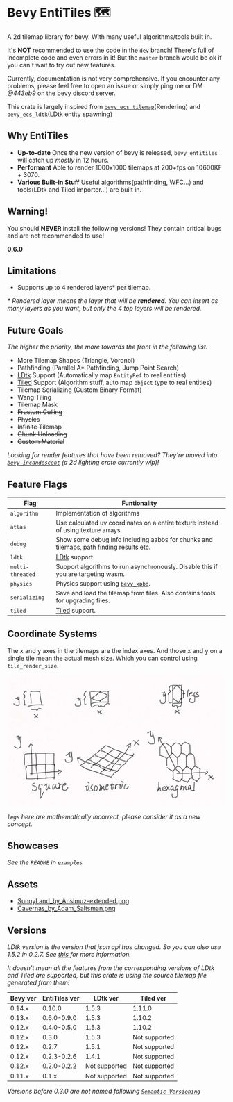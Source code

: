# Bevy EntiTiles 🗺️

A 2d tilemap library for bevy. With many useful algorithms/tools built in.

It's **NOT** recommended to use the code in the `dev` branch! There's full of incomplete code and even errors in it! But the `master` branch would be ok if you can't wait to try out new features.

Currently, documentation is not very comprehensive. If you encounter any problems, please feel free to open an issue or simply ping me or DM *@443eb9* on the bevy discord server.

This crate is largely inspired from [`bevy_ecs_tilemap`](https://github.com/StarArawn/bevy_ecs_tilemap)(Rendering) and [`bevy_ecs_ldtk`](https://github.com/Trouv/bevy_ecs_ldtk)(LDtk entity spawning)

## Why EntiTiles

- **Up-to-date** Once the new version of bevy is released, `bevy_entitiles` will catch up *mostly* in 12 hours.
- **Performant** Able to render 1000x1000 tilemaps at 200+fps on 10600KF + 3070.
- **Various Built-in Stuff** Useful algorithms(pathfinding, WFC...) and tools(LDtk and Tiled importer...) are built in.

## Warning!

You should **NEVER** install the following versions! They contain critical bugs and are not recommended to use!

**0.6.0**

## Limitations

- Supports up to 4 rendered layers* per tilemap.

*\* Rendered layer means the layer that will be **rendered**. You can insert as many layers as you want, but only the 4 top layers will be rendered.*

## Future Goals

*The higher the priority, the more towards the front in the following list.*

- More Tilemap Shapes (Triangle, Voronoi)
- Pathfinding (Parallel A* Pathfinding, Jump Point Search)
- [LDtk](https://ldtk.io/) Support (Automatically map `EntityRef` to real entities)
- [Tiled](https://www.mapeditor.org/) Support (Algorithm stuff, auto map `object` type to real entities)
- Tilemap Serializing (Custom Binary Format)
- Wang Tiling
- Tilemap Mask
- ~~Frustum Culling~~
- ~~Physics~~
- ~~Infinite Tilemap~~
- ~~Chunk Unloading~~
- ~~Custom Material~~

*Looking for render features that have been removed? They're moved into [`bevy_incandescent`](https://github.com/443eb9/bevy_incandescent) (a 2d lighting crate currently wip)!*

## Feature Flags

| Flag             | Funtionality                                                                            |
| ---------------- | --------------------------------------------------------------------------------------- |
| `algorithm`      | Implementation of algorithms                                                            |
| `atlas`          | Use calculated uv coordinates on a entire texture instead of using texture arrays.      |
| `debug`          | Show some debug info including aabbs for chunks and tilemaps, path finding results etc. |
| `ldtk`           | [LDtk](https://ldtk.io/) support.                                                       |
| `multi-threaded` | Support algorithms to run asynchronously. Disable this if you are targeting wasm.       |
| `physics`        | Physics support using [`bevy_xpbd`](https://github.com/Jondolf/bevy_xpbd).              |
| `serializing`    | Save and load the tilemap from files. Also contains tools for upgrading files.          |
| `tiled`          | [Tiled](https://www.mapeditor.org/) support.                                            |

## Coordinate Systems

The x and y axes in the tilemaps are the index axes. And those x and y on a single tile mean the actual mesh size. Which you can control using `tile_render_size`.

<div>
	<img src="https://raw.githubusercontent.com/443eb9/bevy_entitiles/master/docs/imgs/coordinate_systems.jpg" width="500px">
</div>

*`legs` here are mathematically incorrect, please consider it as a new concept.*

## Showcases

*See the `README` in `examples`*

## Assets

- [SunnyLand_by_Ansimuz-extended.png](https://ansimuz.itch.io/sunny-land-pixel-game-art)
- [Cavernas_by_Adam_Saltsman.png](https://adamatomic.itch.io/cavernas)

## Versions

*LDtk version is the version that json api has changed. So you can also use 1.5.2 in 0.2.7. See [this](https://ldtk.io/json/next/#changes) for more information.*

*It doesn't mean all the features from the corresponding versions of LDtk and Tiled are supported, but this crate is using the source tilemap file generated from them!*

| Bevy ver | EntiTiles ver | LDtk ver      | Tiled ver     |
| -------- | ------------- | ------------- | ------------- |
| 0.14.x   | 0.10.0        | 1.5.3         | 1.11.0        |
| 0.13.x   | 0.6.0-0.9.0   | 1.5.3         | 1.10.2        |
| 0.12.x   | 0.4.0-0.5.0   | 1.5.3         | 1.10.2        |
| 0.12.x   | 0.3.0         | 1.5.3         | Not supported |
| 0.12.x   | 0.2.7         | 1.5.1         | Not supported |
| 0.12.x   | 0.2.3-0.2.6   | 1.4.1         | Not supported |
| 0.12.x   | 0.2.0-0.2.2   | Not supported | Not supported |
| 0.11.x   | 0.1.x         | Not supported | Not supported |

*Versions before 0.3.0 are not named following [`Semantic Versioning`](https://semver.org/)*
